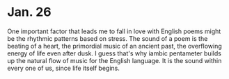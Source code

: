 # Jan. 26

One important factor that leads me to fall in love with English poems might be the rhythmic patterns based on stress. The sound of a poem is the beating of a heart, the primordial music of an ancient past, the overflowing energy of life even after dusk. I guess that's why iambic pentameter builds up the natural flow of music for the English language. It is the sound within every one of us, since life itself begins.
